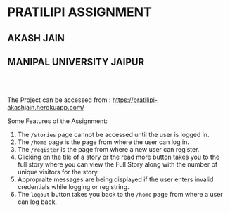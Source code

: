 # PRATILIPI ASSIGNMENT
<h2> AKASH JAIN </h2>
<h2> MANIPAL UNIVERSITY JAIPUR </h2>
<br><br>

The Project can be accessed from : https://pratilipi-akashjain.herokuapp.com/

Some Features of the Assignment:
1) The `/stories` page cannot be accessed until the user is logged in.
2) The `/home` page is the page from where the user can log in.
3) The `/register` is the page from where a new user can register.
4) Clicking on the tile of a story or the read more button takes you to the full story where you can view the Full Story along with the number of unique visitors for the story.
5) Appropraite messages are being displayed if the user enters invalid credentials while logging or registring.
6) The `logout` button takes you back to the `/home` page from where a user can log back.
